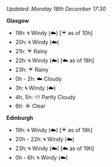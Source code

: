 *Updated: Monday 18th December 17:30*

**Glasgow**

* 19h: :cyclone: Windy (:cloud:) [:umbrella: as of 10h]
* 20h: :cyclone: Windy (:cloud:)
* 21h: :umbrella: Rainy
* 22h: :cyclone: Windy (:cloud:) [:cloud: as of 18h]
* 23h: :umbrella: Rainy
* 0h - 2h: :cloud: Cloudy
* 3h: :cyclone: Windy (:cloud:)
* 4h, 5h: :partly_sunny: Partly Cloudy
* 6h: :sunny: Clear

**Edinburgh**

* 19h: :cyclone: Windy (:cloud:) [:umbrella: as of 19h]
* 20h - 22h: :cyclone: Windy (:cloud:)
* 23h: :cyclone: Windy (:cloud:) [:cloud: as of 19h]
* 0h - 6h: :cyclone: Windy (:cloud:)
